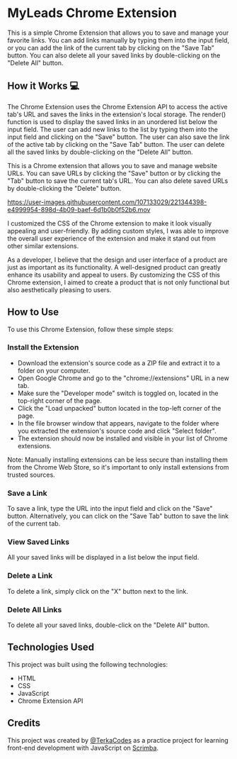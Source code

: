# MyLeads Chrome Extension
This is a simple Chrome Extension that allows you to save and manage your favorite links. You can add links manually by typing them into the input field, or you can add the link of the current tab by clicking on the "Save Tab" button. You can also delete all your saved links by double-clicking on the "Delete All" button.

## How it Works 💻
The Chrome Extension uses the Chrome Extension API to access the active tab's URL and saves the links in the extension's local storage. The render() function is used to display the saved links in an unordered list below the input field. The user can add new links to the list by typing them into the input field and clicking on the "Save" button. The user can also save the link of the active tab by clicking on the "Save Tab" button. The user can delete all the saved links by double-clicking on the "Delete All" button.

This is a Chrome extension that allows you to save and manage website URLs. You can save URLs by clicking the "Save" button or by clicking the "Tab" button to save the current tab's URL. You can also delete saved URLs by double-clicking the "Delete" button.

https://user-images.githubusercontent.com/107133029/221344398-e4999954-898d-4b09-baef-6d1b0b0f52b6.mov

I customized the CSS of the Chrome extension to make it look visually appealing and user-friendly. By adding custom styles, I was able to improve the overall user experience of the extension and make it stand out from other similar extensions.

As a developer, I believe that the design and user interface of a product are just as important as its functionality. A well-designed product can greatly enhance its usability and appeal to users. By customizing the CSS of this Chrome extension, I aimed to create a product that is not only functional but also aesthetically pleasing to users.

## How to Use
To use this Chrome Extension, follow these simple steps:

### Install the Extension
- Download the extension's source code as a ZIP file and extract it to a folder on your computer.
- Open Google Chrome and go to the "chrome://extensions" URL in a new tab.
- Make sure the "Developer mode" switch is toggled on, located in the top-right corner of the page.
- Click the "Load unpacked" button located in the top-left corner of the page.
- In the file browser window that appears, navigate to the folder where you extracted the extension's source code and click "Select folder".
- The extension should now be installed and visible in your list of Chrome extensions.

Note: Manually installing extensions can be less secure than installing them from the Chrome Web Store, so it's important to only install extensions from trusted sources.

### Save a Link
To save a link, type the URL into the input field and click on the "Save" button. Alternatively, you can click on the "Save Tab" button to save the link of the current tab.
### View Saved Links
All your saved links will be displayed in a list below the input field.
### Delete a Link
To delete a link, simply click on the "X" button next to the link.
### Delete All Links
To delete all your saved links, double-click on the "Delete All" button.

## Technologies Used
This project was built using the following technologies:
- HTML
- CSS
- JavaScript
- Chrome Extension API

## Credits
This project was created by [@TerkaCodes](https://twitter.com/TerkaCodes) as a practice project for learning front-end development with JavaScript on [Scrimba](https://scrimba.com/learn/frontend).
